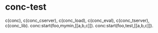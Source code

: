 conc-test
=========

c(conc), c(conc_cserver), c(conc_load), c(conc_eval), c(conc_tserver), c(conc_lib).
conc:start(foo,mymin,[[a,b,c]]).
conc:start(foo,test,[[a,b,c]]).

